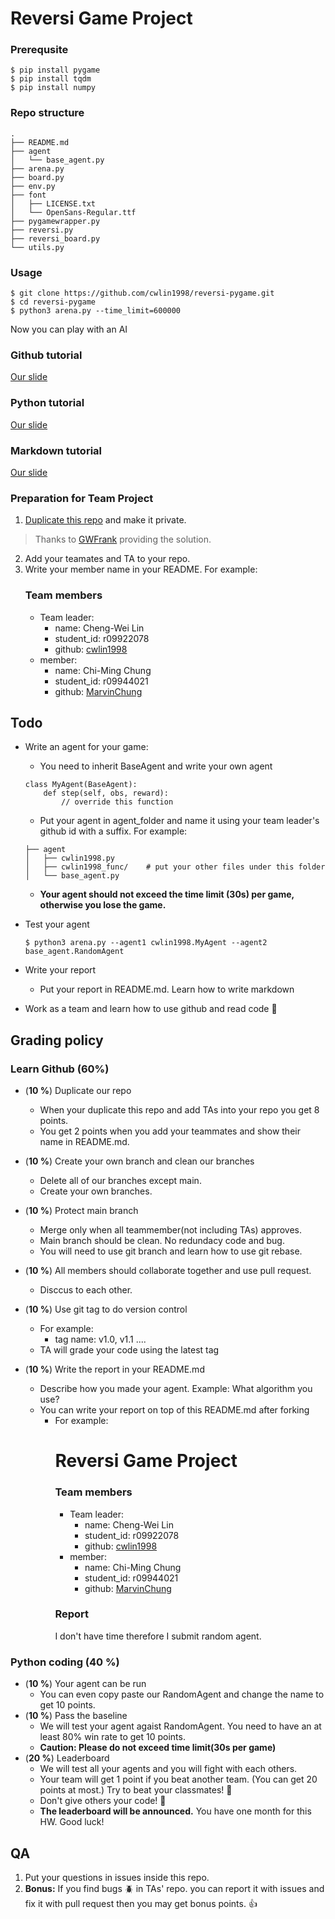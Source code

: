 # Reversi Game Project
### Prerequsite
```
$ pip install pygame
$ pip install tqdm
$ pip install numpy
```
### Repo structure
```
.
├── README.md
├── agent
│   └── base_agent.py
├── arena.py
├── board.py
├── env.py
├── font
│   ├── LICENSE.txt
│   └── OpenSans-Regular.ttf
├── pygamewrapper.py
├── reversi.py
├── reversi_board.py
└── utils.py
```


### Usage
```
$ git clone https://github.com/cwlin1998/reversi-pygame.git
$ cd reversi-pygame
$ python3 arena.py --time_limit=600000
```

Now you can play with an AI
### Github tutorial 
[Our slide](https://docs.google.com/presentation/d/1X0YmTyj4BNnG7E8saxtG-jH9XLWm8OiFG3L21HhgRwc/edit#slide=id.gacd295469b_2_15)

### Python tutorial

[Our slide](https://docs.google.com/presentation/d/1pyyqS0QBvdS6jl4sLFFINce6fYdUXPpX9f47-3n6AME/edit?usp=sharing)

### Markdown tutorial

[Our slide](https://docs.google.com/presentation/d/1BrGTMmXFdGQpRkhMQs3FPhjOsyPv-EwPOy3bguRlIbI/edit?usp=sharing)



###  Preparation for Team Project
1. [Duplicate this repo](https://docs.github.com/en/free-pro-team@latest/github/creating-cloning-and-archiving-repositories/duplicating-a-repository) and make it private.
> Thanks to [GWFrank](https://github.com/GWFrank) providing the solution.
2. Add your teamates and TA to your repo.
3. Write your member name in your README.
For example:
    ### Team members
    - Team leader:
        - name: Cheng-Wei Lin
        - student_id: r09922078
        - github: [cwlin1998](https://github.com/cwlin1998)
    - member:
        - name: Chi-Ming Chung
        - student_id: r09944021
        - github: [MarvinChung](https://github.com/MarvinChung)

## Todo
- Write an agent for your game:
    - You need to inherit BaseAgent and write your own agent
    ```
    class MyAgent(BaseAgent):
        def step(self, obs, reward):
            // override this function
    ```
    - Put your agent in agent_folder and name it using your team leader's github id with a suffix.
    For example:
    ```
    ├── agent
    │   ├── cwlin1998.py
    │   ├── cwlin1998_func/    # put your other files under this folder
    │   └── base_agent.py 
    ```
    
    - **Your agent should not exceed the time limit (30s) per game, otherwise you lose the game.**
- Test your agent
    ```
    $ python3 arena.py --agent1 cwlin1998.MyAgent --agent2 base_agent.RandomAgent
    ```
- Write your report
  
    - Put your report in README.md. Learn how to write markdown
    
- Work as a team and learn how to use github and read code :100: 

## Grading policy
### Learn Github (60%)
- (**10 %**) Duplicate our repo
    - When your duplicate this repo and add TAs into your repo you get 8 points.
    - You get 2 points when you add your teammates and show their name in README.md.
- (**10 %**) Create your own branch and clean our branches
    - Delete all of our branches except main.
    - Create your own branches.
- (**10 %**) Protect main branch 
    - Merge only when all teammember(not including TAs) approves.
    - Main branch should be clean. No redundacy code and bug.
    - You will need to use git branch and learn how to use git rebase.
- (**10 %**) All members should collaborate together and use pull request.
  
    - Disccus to each other.
- (**10 %**) Use git tag to do version control
    - For example: 
        - tag name: v1.0, v1.1 ....
    - TA will grade your code using the latest tag
- (**10 %**) Write the report in your README.md
    - Describe how you made your agent. Example: What algorithm you use?
    - You can write your report on top of this README.md after forking
        - For example:
            # Reversi Game Project
            ### Team members
            - Team leader:
                - name: Cheng-Wei Lin
                - student_id: r09922078
                - github: [cwlin1998](https://github.com/cwlin1998)
            - member:
                - name: Chi-Ming Chung
                - student_id: r09944021
                - github: [MarvinChung](https://github.com/MarvinChung)
            ### Report
            I don't have time therefore I submit random agent.

### Python coding (40 %) 
- (**10 %**) Your agent can be run
    - You can even copy paste our RandomAgent and change the name to get 10 points. 
- (**10 %**) Pass the baseline
    - We will test your agent agaist RandomAgent. You need to have an at least 80% win rate to get 10 points.
    - **Caution: Please do not exceed time limit(30s per game)**
- (**20 %**) Leaderboard
    - We will test all your agents and you will fight with each others.
    - Your team will get 1 point if you beat another team. (You can get 20 points at most.) Try to beat  your classmates! :punch:
    - Don't give others your code! :no_good:
    - **The leaderboard will be announced.** 
    You have one month for this HW. Good luck!

## QA

1. Put your questions in issues inside this repo.
2. **Bonus:**
    If you find bugs :beetle: in TAs' repo. you can report it with issues and fix it with pull request then you may get bonus points. :thumbsup:


